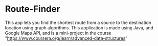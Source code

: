 # Route-Finder
This app lets you find the shortest route from a source to the destination location using graph algorithms. This application is made using Java, and Google Maps API, and is a mini-project in the course "https://www.coursera.org/learn/advanced-data-structures"
